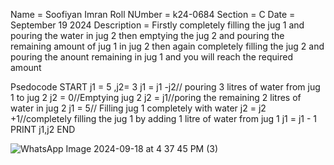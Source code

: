 Name = Soofiyan Imran
Roll NUmber = k24-0684
Section = C
Date = September 19 2024
Description = Firstly completely filling the jug 1 and pouring the water in jug 2 then emptying the jug 2 and pouring the remaining amount of jug 1 in jug 2 then again completely filling the jug 2 and pouring the anount remaining in jug 1 and you will reach the required amount

Psedocode
START
j1 = 5 ,j2= 3
j1 = j1 -j2// pouring 3 litres of water from jug 1 to jug 2
j2 = 0//Emptying jug 2
j2 = j1//poring the remaining 2 litres of water in jug 2
j1 = 5// Filling jug 1 completely with water
j2 = j2 +1//completely filling the jug 1 by adding 1 litre of water from jug 1
j1 = j1 - 1
PRINT j1,j2 
END 

![WhatsApp Image 2024-09-18 at 4 37 45 PM (3)](https://github.com/user-attachments/assets/60cdb5bb-ddcb-4a89-bdbd-9cc462d5e89c)
